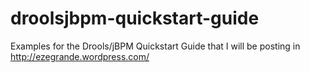 droolsjbpm-quickstart-guide
===========================

Examples for the Drools/jBPM Quickstart Guide that I will be posting in http://ezegrande.wordpress.com/
